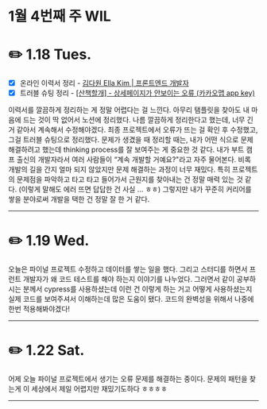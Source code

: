 # 1월 4번째 주 WIL

# ✏️ 1.18 **Tues.**

- [x] 온라인 이력서 정리 - [김다원 Ella Kim | 프론트엔드 개발자](https://www.notion.so/Ella-Kim-46d2a750dc80453ba7c87f65edcdd734)
- [x] 트러블 슈팅 정리 - [[산책할개] - 상세페이지가 안보이는 오류 (카카오맵 app key)](https://www.notion.so/app-key-29cab10b754a44b6be80f9017f70eb68)

이력서를 깔끔하게 정리하는 게 정말 어렵다는 걸 느낀다. 아무리 탬플릿을 찾아도 내 마음에 드는 것이 딱 없어서 노션에 정리했다. 나름 깔끔하게 정리한다고 했는데, 너무 긴 거 같아서 계속해서 수정해야겠다. 최종 프로젝트에서 오류가 뜨는 걸 확인 후 수정했고, 그걸 트러블 슈팅으로 정리했다. 문제가 생겼을 때 정리할 때는, 내가 어떤 식으로 문제 해결하려고 했는데 thinking process를 잘 보여주는 게 중요한 것 같다. 내가 부트 캠프 출신의 개발자라서 여러 사람들이 “계속 개발할 거예요?"라고 자주 물어본다. 비록 개발의 길을 간지 얼마 되지 않았지만 문제 해결하는 과정이 너무 재밌다. 특히 프로젝트의 문제점을 파악하고 타고 타고 들어가서 근원지를 찾아내는 건 정말 매력 있는 것 같다. (이렇게 말해도 에러 뜨면 답답한 건 사실 ... ㅎㅎ) 그렇지만 내가 꾸준히 커리어를 쌓을 분야로써 개발을 택한 건 정말 잘 한 거 같다.

---

# ✏️ 1.19 **Wed.**

오늘은 파이널 프로젝트 수정하고 데이터를 쌓는 일을 했다. 그리고 스터디를 하면서 프런트 개발자가 왜 코드 테스트를 해야 하는지 이야기를 나누었다. 그러면서 같이 공부하시는 분께서 cypress를 사용하셨는데 이런 건 이렇게 하는 거고 어떻게 사용하셨는지 실제 코드를 보여주셔서 이해하는데 많은 도움이 됐다. 코드의 완벽성을 위해서 나중에 한번 적용해봐야겠다!

---

# ✏️ 1.22 **Sat.**

어제 오늘 파이널 프로젝트에서 생기는 오류 문제를 해결하는 중이다. 문제의 패턴을 찾는게 이 세상에서 제일 어렵지만 재밌기도하다 ㅎㅎㅎㅎ

---
